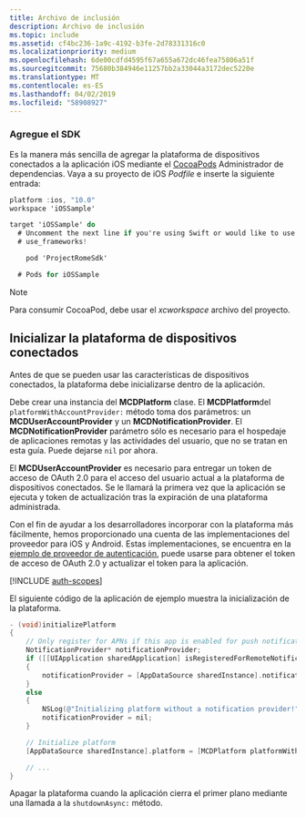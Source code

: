 ```yaml
---
title: Archivo de inclusión
description: Archivo de inclusión
ms.topic: include
ms.assetid: cf4bc236-1a9c-4192-b3fe-2d78331316c0
ms.localizationpriority: medium
ms.openlocfilehash: 6de00cdfd4595f67a655a672dc46fea75806a51f
ms.sourcegitcommit: 75680b384946e11257bb2a33044a3172dec5220e
ms.translationtype: MT
ms.contentlocale: es-ES
ms.lasthandoff: 04/02/2019
ms.locfileid: "58908927"
---
```

### <a name="add-the-sdk"></a>Agregue el SDK

Es la manera más sencilla de agregar la plataforma de dispositivos conectados a la aplicación iOS mediante el [CocoaPods](https://cocoapods.org/) Administrador de dependencias. Vaya a su proyecto de iOS *Podfile* e inserte la siguiente entrada:

```ObjectiveC
platform :ios, "10.0"
workspace 'iOSSample'

target 'iOSSample' do
  # Uncomment the next line if you're using Swift or would like to use dynamic frameworks
  # use_frameworks!

    pod 'ProjectRomeSdk'

  # Pods for iOSSample
```

> [!NOTE]
> Para consumir CocoaPod, debe usar el _xcworkspace_ archivo del proyecto.

## <a name="initialize-the-connected-devices-platform"></a>Inicializar la plataforma de dispositivos conectados

Antes de que se pueden usar las características de dispositivos conectados, la plataforma debe inicializarse dentro de la aplicación. 

Debe crear una instancia del **MCDPlatform** clase. El **MCDPlatform**del `platformWithAccountProvider:` método toma dos parámetros: un **MCDUserAccountProvider** y un **MCDNotificationProvider**. El **MCDNotificationProvider** parámetro sólo es necesario para el hospedaje de aplicaciones remotas y las actividades del usuario, que no se tratan en esta guía. Puede dejarse `nil` por ahora.

El **MCDUserAccountProvider** es necesario para entregar un token de acceso de OAuth 2.0 para el acceso del usuario actual a la plataforma de dispositivos conectados. Se le llamará la primera vez que la aplicación se ejecuta y token de actualización tras la expiración de una plataforma administrada. 

Con el fin de ayudar a los desarrolladores incorporar con la plataforma más fácilmente, hemos proporcionado una cuenta de las implementaciones del proveedor para iOS y Android. Estas implementaciones, se encuentra en la [ejemplo de proveedor de autenticación](https://github.com/Microsoft/project-rome/tree/master/iOS/samples/account-provider-sample), puede usarse para obtener el token de acceso de OAuth 2.0 y actualizar el token para la aplicación.

[!INCLUDE [auth-scopes](../auth-scopes.md)]

El siguiente código de la aplicación de ejemplo muestra la inicialización de la plataforma.

```ObjectiveC
- (void)initializePlatform
{
    // Only register for APNs if this app is enabled for push notifications
    NotificationProvider* notificationProvider;
    if ([[UIApplication sharedApplication] isRegisteredForRemoteNotifications])
    {
        notificationProvider = [AppDataSource sharedInstance].notificationProvider;
    }
    else
    {
        NSLog(@"Initializing platform without a notification provider!");
        notificationProvider = nil;
    }

    // Initialize platform
    [AppDataSource sharedInstance].platform = [MCDPlatform platformWithAccountProvider:[AppDataSource sharedInstance].accountProvider notificationProvider:notificationProvider];

    // ...
}
```

Apagar la plataforma cuando la aplicación cierra el primer plano mediante una llamada a la `shutdownAsync:` método.
